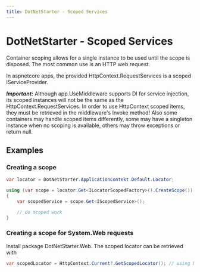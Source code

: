 ```yaml
---
title: DotNetStarter - Scoped Services
---
```

# DotNetStarter - Scoped Services

Container scoping allows for a single instance to be used until the scope is disposed. The most common use is an HTTP web request. 

In aspnetcore apps, the provided HttpContext.RequestServices is a scoped IServiceProvider. 

***Important:*** Although app.UseMiddleware supports DI for service injection, its scoped instances will not be the same as the HttpContext.RequestServices. In order to use HttpContext scoped items, they must be retrieved in the middleware's Invoke method!
Also some containers may handle scoped items differently, some may have a singleton instance when no scoping is available, others may throw exceptions or return null.

## Examples

### Creating a scope
```cs
var locator = DotNetStarter.ApplicationContext.Default.Locator;

using (var scope = locator.Get<ILocatorScopedFactory>().CreateScope())
{
    var scopedService = scope.Get<IScopedService>();

    // do scoped work
}
```

### Creating a scope for System.Web requests
Install package DotNetStarter.Web. The scoped locator can be retrieved with

```cs
var scopedLocator = HttpContext.Current?.GetScopedLocator(); // using DotNetStarter.Web;
```